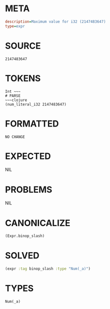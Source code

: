 # META
~~~ini
description=Maximum value for i32 (2147483647)
type=expr
~~~
# SOURCE
~~~roc
2147483647
~~~
# TOKENS
~~~text
Int ~~~
# PARSE
~~~clojure
(num_literal_i32 2147483647)
~~~
# FORMATTED
~~~roc
NO CHANGE
~~~
# EXPECTED
NIL
# PROBLEMS
NIL
# CANONICALIZE
~~~clojure
(Expr.binop_slash)
~~~
# SOLVED
~~~clojure
(expr :tag binop_slash :type "Num(_a)")
~~~
# TYPES
~~~roc
Num(_a)
~~~
